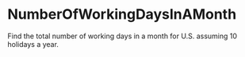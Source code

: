 # NumberOfWorkingDaysInAMonth
Find the total number of working days in a month for U.S. assuming 10 holidays a year. 
